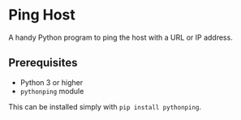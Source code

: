 # Ping Host

A handy Python program to ping the host with a URL or IP address. 

## Prerequisites

- Python 3 or higher
- `pythonping` module

This can be installed simply with `pip install pythonping`.
